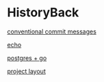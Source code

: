 # HistoryBack

[conventional commit messages](https://gist.github.com/qoomon/5dfcdf8eec66a051ecd85625518cfd13)

[echo](https://github.com/labstack/echo)

[postgres + go](https://github.com/lib/pq)

[project layout](https://github.com/golang-standards/project-layout)
